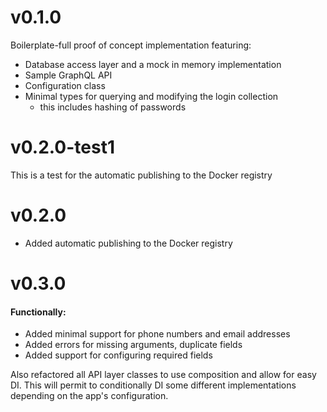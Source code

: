 # v0.1.0
Boilerplate-full proof of concept implementation featuring:
- Database access layer and a mock in memory implementation
- Sample GraphQL API
- Configuration class
- Minimal types for querying and modifying the login collection
    - this includes hashing of passwords

# v0.2.0-test1
This is a test for the automatic publishing to the Docker registry

# v0.2.0
* Added automatic publishing to the Docker registry

# v0.3.0
#### Functionally:
- Added minimal support for phone numbers and email addresses
- Added errors for missing arguments, duplicate fields
- Added support for configuring required fields 

Also refactored all API layer classes to use composition and
allow for easy DI. This will permit to conditionally DI some
different implementations depending on the app's configuration.
